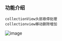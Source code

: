 ### 功能介绍
``` 
collectionView头部悬停处理
collectionview移动删除增加
```
![image](https://github.com/shumintao/SYItemsCollectionView/blob/master/WechatIMG2.jpeg)
